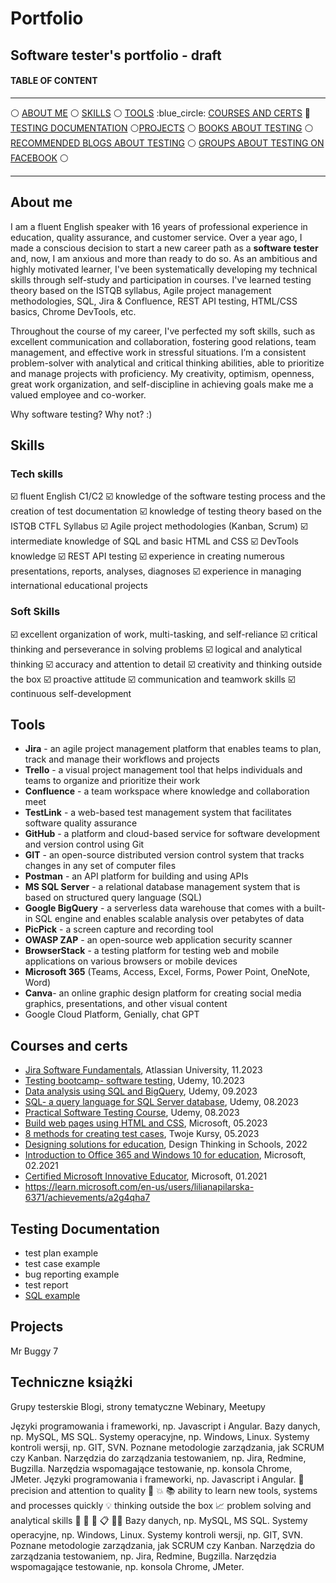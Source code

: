 # Portfolio
## Software tester's portfolio - draft

#### TABLE OF CONTENT
-----

:white_circle: [ABOUT ME](#aboutme) :white_circle: [SKILLS](#skills)  :white_circle: [TOOLS](#tools)  :blue_circle: [COURSES AND CERTS](#courses) 🔹 [TESTING DOCUMENTATION](#testcases) :white_circle:[PROJECTS](#projects) :white_circle: [BOOKS ABOUT TESTING](#books) :white_circle: [RECOMMENDED BLOGS ABOUT TESTING](#blogs) :white_circle: [GROUPS ABOUT TESTING ON FACEBOOK](#face) :white_circle:

-----
## <a name="aboutme"> About me</a>

I am a fluent English speaker with 16 years of professional experience in education, quality assurance, and customer service. Over a year ago, I made a conscious decision to start a new career path as a **software tester** and, now, I am anxious and more than ready to do so.
As an ambitious and highly motivated learner,  I've been systematically developing my technical skills through self-study and participation in courses.  I've learned testing theory based on the ISTQB syllabus, Agile project management methodologies, SQL, Jira & Confluence, REST API testing, HTML/CSS basics, Chrome DevTools, etc.

Throughout the course of my career, I've perfected my soft skills, such as excellent communication and collaboration, fostering good relations, team management, and effective work in stressful situations. I’m a consistent problem-solver with analytical and critical thinking abilities, able to prioritize and manage projects with proficiency. My creativity, optimism, openness, great work organization, and self-discipline in achieving goals make me a valued employee and co-worker.

Why software testing? Why not? :)

## <a name="skills"> Skills</a>
### Tech skills

☑️ fluent English C1/C2
☑️ knowledge of the software testing process and the creation of test documentation
☑️ knowledge of testing theory based on the ISTQB CTFL Syllabus
☑️ Agile project methodologies (Kanban, Scrum)
☑️ intermediate knowledge of SQL and basic HTML and CSS
☑️ DevTools knowledge
☑️ REST API testing
☑️ experience in creating numerous presentations, reports, analyses, diagnoses
☑️ experience in managing international educational projects

### Soft Skills

☑️ excellent organization of work, multi-tasking, and self-reliance
☑️ critical thinking and perseverance in solving problems 
☑️ logical and analytical thinking
☑️ accuracy and attention to detail
☑️ creativity and thinking outside the box
☑️ proactive attitude
☑️ communication and teamwork skills
☑️ continuous self-development

## <a name="tools"> Tools</a>

* **Jira** - an agile project management platform that enables teams to plan, track and manage their workflows and projects
* **Trello** - a visual project management tool that helps individuals and teams to organize and prioritize their work
* **Confluence** - a team workspace where knowledge and collaboration meet
* **TestLink** - a web-based test management system that facilitates software quality assurance
* **GitHub** -  a platform and cloud-based service for software development and version control using Git 
* **GIT** - an open-source distributed version control system that tracks changes in any set of computer files
* **Postman** - an API platform for building and using APIs
* **MS SQL Server** - a relational database management system that is based on structured query language (SQL)
* **Google BigQuery** - a serverless data warehouse that comes with a built-in SQL engine and enables scalable analysis over petabytes of data
* **PicPick** - a screen capture and recording tool
* **OWASP ZAP** - an open-source web application security scanner
* **BrowserStack** - a testing platform for testing web and mobile applications on various browsers or mobile devices
* **Microsoft 365** (Teams, Access, Excel, Forms, Power Point, OneNote, Word)
* **Canva**- an online graphic design platform for creating social media graphics, presentations, and other visual content
*  Google Cloud Platform, Genially, chat GPT
  
## <a name="courses">Courses and certs</a>

* [Jira Software Fundamentals](https://university.atlassian.com/student/award/pQSuKn7Sd6dBAp2Y9hpzCRjc), Atlassian University, 11.2023
* [Testing bootcamp- software testing](https://udemy-certificate.s3.amazonaws.com/pdf/UC-5cf73caf-2b43-4ea9-8653-d2c2292e19a7.pdf), Udemy, 10.2023 
* [Data analysis using SQL and BigQuery](https://udemy-certificate.s3.amazonaws.com/pdf/UC-e520e2db-1e44-42d7-9957-2ab5710a9776.pdf), Udemy, 09.2023
* [SQL- a query language for SQL Server database](https://udemy-certificate.s3.amazonaws.com/pdf/UC-c9a46702-c550-4cde-a427-42072a3ac76f.pdf), Udemy, 08.2023
* [Practical Software Testing Course](https://udemy-certificate.s3.amazonaws.com/pdf/UC-133c8422-678f-4fd6-9a21-5fb3f762be5e.pdf), Udemy, 08.2023
* [Build web pages using HTML and CSS](https://learn.microsoft.com/en-us/users/lilianapilarska-6371/achievements/a2fuwey7), Microsoft, 05.2023
* [8 methods for creating test cases](https://docs.google.com/document/d/1h7Cl-mkJKnCyfqafR8kJsVuBAqLcLrncRYFl-uwf6n0/edit?usp=sharing), Twoje Kursy, 05.2023
* [Designing solutions for education](https://docs.google.com/document/d/1CuBJW0xAv7IeryuDQJmMztT4s868r686LLey4DyvS5I/edit?usp=sharing), Design Thinking in Schools, 2022
* [Introduction to Office 365 and Windows 10 for education](https://docs.google.com/document/d/1gfLoixn_MkEFmGRSiSOitDFnh1Q6_krtWf0oCQWEjPg/edit?usp=sharing), Microsoft, 02.2021
* [Certified Microsoft Innovative Educator](https://docs.google.com/document/d/1HSuWHEJZHCdsbVIvknFwKlYy35RutnMllmLtMbyAOew/edit?usp=sharing), Microsoft, 01.2021
* https://learn.microsoft.com/en-us/users/lilianapilarska-6371/achievements/a2g4qha7
  
## <a name="testcases">Testing Documentation</a>

* test plan example
* test case example
* bug reporting example
* test report
* [SQL example](https://docs.google.com/document/d/1cze-GCY99FtVMoEOmiQ7HBUCwbTKcssNgPuXfwkr1io/edit?usp=sharing)

## <a name="projects"> Projects</a>
Mr Buggy 7

## Techniczne książki
Grupy testerskie
Blogi, strony tematyczne
Webinary, Meetupy

Języki programowania i frameworki, np. Javascript i Angular.
Bazy danych, np. MySQL, MS SQL.
Systemy operacyjne, np. Windows, Linux.
Systemy kontroli wersji, np. GIT, SVN.
Poznane metodologie zarządzania, jak SCRUM czy Kanban.
Narzędzia do zarządzania testowaniem, np. Jira, Redmine, Bugzilla.
Narzędzia wspomagające testowanie, np. konsola Chrome, JMeter.
Języki programowania i frameworki, np. Javascript i Angular.
🔎 precision and attention to quality
🙌 
💥 
📚 ability to learn new tools, systems and processes quickly
💡 thinking outside the box
📈 problem solving and analytical skills
🚀 
🔁 
🔋 
📋 
🙅‍♀️ 
Bazy danych, np. MySQL, MS SQL.
Systemy operacyjne, np. Windows, Linux.
Systemy kontroli wersji, np. GIT, SVN.
Poznane metodologie zarządzania, jak SCRUM czy Kanban.
Narzędzia do zarządzania testowaniem, np. Jira, Redmine, Bugzilla.
Narzędzia wspomagające testowanie, np. konsola Chrome, JMeter.
